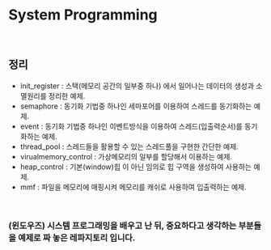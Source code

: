 
<h1>System Programming</h1>

<br/>

<h2>정리</h2>

- init_register : 스택(메모리 공간의 일부중 하나) 에서 일어나는 데이터의 생성과 소멸원리를 정리한 예제.
- semaphore : 동기화 기법중 하나인 세마포어를 이용하여 스레드를 동기화하는 예제.
- event : 동기화 기법중 하나인 이벤트방식을 이용하여 스레드(입출력순서)를 동기화하는 예제.
- thread_pool : 스레드들을 활용할 수 있는 스레드풀을 구현한 간단한 예제.
- virualmemory_control : 가상메모리의 일부를 할당해서 이용하는 예제.
- heap_control : 기본(window)힙 이 아닌 임의로 힙 구역을 생성하여 사용하는 예제.
- mmf : 파일을 메모리에 매핑시켜 메모리를 캐쉬로 사용하여 입출력하는 예제.

<br/>

<h3>(윈도우즈) 시스템 프로그래밍을 배우고 난 뒤, 중요하다고 생각하는 부분들을 예제로 짜 놓은 레파지토리 입니다.</h3>
